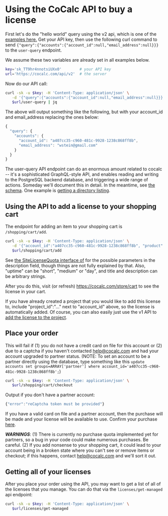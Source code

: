 # Using the CoCalc API to buy a license

First let's do the "hello world" query using the v2 api, which is one of the [examples here.](https://doc.cocalc.com/api2/index.html)  Get your API key, then use the following curl command to send `{"query":{"accounts":{"account_id":null,"email_address":null}}}` to the `user-query` endpoint.

We assume these two variables are already set in all examples below.

```sh
key='sk_TT9hr4nnotsiUXx0'        # your API key
url='https://cocalc.com/api/v2'  # the server
```

Now do our API call:

```sh
curl -sk -u $key: -H 'Content-Type: application/json' \
   -d '{"query":{"accounts":{"account_id":null,"email_address":null}}}' \
   $url/user-query | jq
```

The above will output something like the following, but with your account\_id and email\_address replacing the ones below:

```js
{
  "query": {
    "accounts": {
      "account_id": "a407cc35-c960-481c-9928-1238c868ff8b",
      "email_address": "wstein@gmail.com"
    }
  }
}
```

The user\-query API endpoint can do an enormous amount related to cocalc \-\- it's a sophisticated GraphQL\-style API, and enables reading and writing to the PostgreSQL backend database, and triggering a wide range of actions.  Someday we'll document this in detail.  In the meantime, see [the schema](https://github.com/sagemathinc/cocalc/tree/master/src/packages/util/db-schema).   One example is [getting a directory listing](./directory-listing.md).

## Using the API to add a license to your shopping cart

The endpoint for adding an item to your shopping cart is `/shopping/cart/add`.

```sh
curl -sk -u $key: -H 'Content-Type: application/json' \
   -d '{"account_id":"a407cc35-c960-481c-9928-1238c868ff8b", "product":"site-license", "description":{"ram":16,"cpu":2,"disk":10,"member":true,"uptime": "medium", "type": "quota", "user": "business","boost": false,"period":"monthly","run_limit":1,"title": "my title","description": "my desc"}}' \
   $url/shopping/cart/add 
```

See [the SiteLicenseQuota interface of](https://github.com/sagemathinc/cocalc/tree/master/src/packages/util/types/site-licenses.ts) for the possible parameters in the description field, though things are not fully explained by that.  Also, "uptime" can be "short", "medium" or "day", and title and description can be arbitrary strings.

After you do this, visit \(or refresh\) https://cocalc.com/store/cart to see the license in your cart.

If you have already created a project that you would like to add this license to, include "project\_id":"..." next to "account\_id" above, so the license is automatically added.  Of course, you can also easily just use the v1 API to [add the license to the project](https://doc.cocalc.com/api/add_license_to_project.html).

## Place your order

This will fail if (1) you do not have a credit card on file for this account or (2) due to a captcha if you haven't contacted help@cocalc.com and had your account upgraded to partner status.  (NOTE: To set an account to be a partner directly using the database, type something like this `update accounts set groups=ARRAY['partner'] where account_id='a407cc35-c960-481c-9928-1238c868ff8b';`)

```sh
curl -sk -u $key: -H 'Content-Type: application/json' \
   $url/shopping/cart/checkout 
```

Output if you don't have a partner account:

```js
{"error":"reCaptcha token must be provided"}
```

If you have a valid card on file and a partner account, then the purchase will be made and your license will be available to use.  Confirm your purchase [here](https://cocalc.com/store/congrats).

_**WARNINGS**_: \(1\) There is currently no purchase quota implemented yet for partners, so a bug in your code could make numerous purchases. Be careful.  \(2\) If you add nonsense to your shopping cart, it could lead to your account being in a broken state where you can't see or remove items or checkout; if this happens, contact [help@cocalc.com](mailto:help@cocalc.com) and we'll sort it out.

## Getting all of your licenses

After you place your order using the API, you may want to get a list of all of the licenses that you manage.  You can do that via the `licenses/get-managed` api endpoint:

```sh
curl -sk -u $key: -H 'Content-Type: application/json' \
   $url/licenses/get-managed
```

